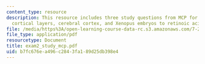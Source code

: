 ```yaml
---
content_type: resource
description: This resource includes three study questions from MCP for Exam II on
  cortical layers, cerebral cortex, and Xenopus embryos to retinoic acid (RA).
file: /media/https%3A/open-learning-course-data-rc.s3.amazonaws.com/7-22-developmental-biology-fall-2005/b7fc676ea496c2843fa189d25db398e4_exam2_study_mcp.pdf
file_type: application/pdf
resourcetype: Document
title: exam2_study_mcp.pdf
uid: b7fc676e-a496-c284-3fa1-89d25db398e4
---
```

